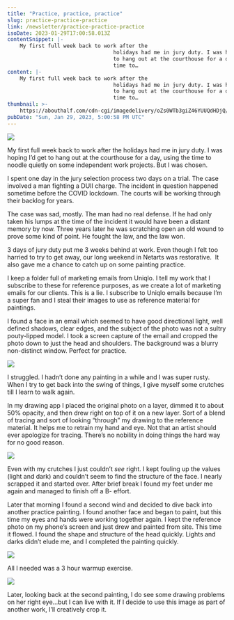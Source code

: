 ```yaml
---
title: "Practice, practice, practice"
slug: practice-practice-practice
link: /newsletter/practice-practice-practice
isoDate: 2023-01-29T17:00:58.013Z
contentSnippet: |-
    My first full week back to work after the
                                  holidays had me in jury duty. I was hoping I’d get
                                  to hang out at the courthouse for a day, using the
                                  time to…
content: |-
    My first full week back to work after the
                                  holidays had me in jury duty. I was hoping I’d get
                                  to hang out at the courthouse for a day, using the
                                  time to…
thumbnail: >-
    https://abouthalf.com/cdn-cgi/imagedelivery/oZs0WTb3giZ46YUUQdHDjQ/ced4204d-8a46-4d9f-7ee0-6fd82b7d0900/width=1200,format=auto
pubDate: "Sun, Jan 29, 2023, 5:00:58 PM UTC"
---
```


![](https://abouthalf.com/cdn-cgi/imagedelivery/oZs0WTb3giZ46YUUQdHDjQ/934c28a3-cf5b-45ae-2180-65faa187ad00/width=1200,format=auto)

My first full week back to work after the holidays had me in jury duty. I was hoping I’d get to hang out at the courthouse for a day, using the time to noodle quietly on some independent work projects. But I was chosen.

I spent one day in the jury selection process two days on a trial. The case involved a man fighting a DUII charge. The incident in question happened sometime before the COVID lockdown. The courts will be working through their backlog for years.

The case was sad, mostly. The man had no real defense. If he had only taken his lumps at the time of the incident it would have been a distant memory by now. Three years later he was scratching open an old wound to prove some kind of point. He fought the law, and the law won.

3 days of jury duty put me 3 weeks behind at work. Even though I felt too harried to try to get away, our long weekend in Netarts was restorative.  It also gave me a chance to catch up on some painting practice.

I keep a folder full of marketing emails from Uniqlo. I tell my work that I subscribe to these for reference purposes, as we create a lot of marketing emails for our clients. This is a lie. I subscribe to Uniqlo emails because I’m a super fan and I steal their images to use as reference material for paintings.

I found a face in an email which seemed to have good directional light, well defined shadows, clear edges, and the subject of the photo was not a sultry pouty-lipped model. I took a screen capture of the email and cropped the photo down to just the head and shoulders. The background was a blurry non-distinct window. Perfect for practice.

![](https://abouthalf.com/cdn-cgi/imagedelivery/oZs0WTb3giZ46YUUQdHDjQ/a5b1ce2e-70d0-4ea1-96d8-b0a9e8a17300/width=1200,format=auto)

I struggled. I hadn’t done any painting in a while and I was super rusty. When I try to get back into the swing of things, I give myself some crutches till I learn to walk again.

In my drawing app I placed the original photo on a layer, dimmed it to about 50% opacity, and then drew right on top of it on a new layer. Sort of a blend of tracing and sort of looking “through” my drawing to the reference material. It helps me to retrain my hand and eye. Not that an artist should ever apologize for tracing. There’s no nobility in doing things the hard way for no good reason.

![](https://abouthalf.com/cdn-cgi/imagedelivery/oZs0WTb3giZ46YUUQdHDjQ/54c66d1c-8e7a-4dfc-d5d5-42c8a3331200/width=1200,format=auto)

Even with my crutches I just couldn’t _see_ right. I kept fouling up the values (light and dark) and couldn’t seem to find the structure of the face. I nearly scrapped it and started over. After brief break I found my feet under me again and managed to finish off a B- effort.

Later that morning I found a second wind and decided to dive back into another practice painting. I found another face and began to paint, but this time my eyes and hands were working together again. I kept the reference photo on my phone’s screen and just drew and painted from site. This time it flowed. I found the shape and structure of the head quickly. Lights and darks didn’t elude me, and I completed the painting quickly.

![](https://abouthalf.com/cdn-cgi/imagedelivery/oZs0WTb3giZ46YUUQdHDjQ/b313deec-fca6-4b0a-eca4-2288bcabef00/width=1200,format=auto)

All I needed was a 3 hour warmup exercise.

![](https://abouthalf.com/cdn-cgi/imagedelivery/oZs0WTb3giZ46YUUQdHDjQ/c6aa0d81-b500-48b7-1781-fdc38d533c00/width=1200,format=auto)

Later, looking back at the second painting, I do see some drawing problems on her right eye...but I can live with it. If I decide to use this image as part of another work, I’ll creatively crop it.

